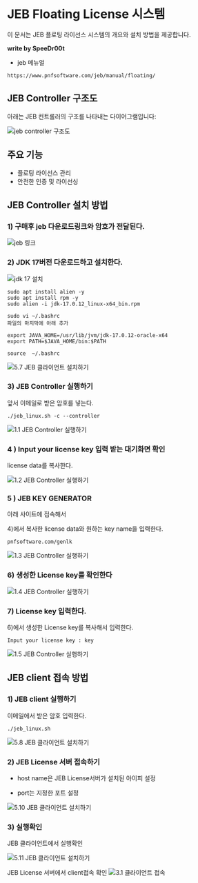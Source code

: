 # JEB Floating License 시스템

이 문서는 JEB 플로팅 라이선스 시스템의 개요와 설치 방법을 제공합니다.

**write by SpeeDr00t**


* jeb 메뉴얼

```
https://www.pnfsoftware.com/jeb/manual/floating/
```

## JEB Controller 구조도

아래는 JEB 컨트롤러의 구조를 나타내는 다이어그램입니다:

![jeb controller 구조도](./jeb-controller-diagram.png)

## 주요 기능

- 플로팅 라이선스 관리
- 안전한 인증 및 라이선싱

## JEB Controller 설치 방법

### 1) 구매후 jeb 다운로드링크와 암호가 전달된다.
![jeb 링크](./download.PNG)

### 2) JDK 17버전 다운로드하고 설치한다.

![jdk 17 설치](./0.3%20자바설치및%20환경변수%20설정.PNG)



```
sudo apt install alien -y
sudo apt install rpm -y
sudo alien -i jdk-17.0.12_linux-x64_bin.rpm

sudo vi ~/.bashrc
파일의 마지막에 아래 추가

export JAVA_HOME=/usr/lib/jvm/jdk-17.0.12-oracle-x64
export PATH=$JAVA_HOME/bin:$PATH

source  ~/.bashrc
```

![5.7 JEB 클라이언트 설치하기](./버전확인.PNG)

### 3) JEB Controller 실행하기

앞서 이메일로 받은 암호를 넣는다.

```
./jeb_linux.sh -c --controller

```

![1.1 JEB Controller 실행하기](./1.1%20jeb%20controller실행하기.PNG)


### 4 ) Input your license key 입력 받는 대기화면 확인

license data를 복사한다.

![1.2 JEB Controller 실행하기](./1.2%20jeb%20controller실행하기.PNG)


### 5 ) JEB KEY GENERATOR

아래 사이트에 접속해서 

4)에서 복사한 license data와 원하는 key name을 입력한다.

```
pnfsoftware.com/genlk
```

![1.3 JEB Controller 실행하기](./1.3%20jeb%20controller실행하기.PNG)


### 6) 생성한 License key를 확인한다

![1.4 JEB Controller 실행하기](./1.4%20jeb%20controller실행하기.PNG)

### 7) License key 입력한다.

6)에서 생성한 License key를 복사해서 입력한다.

``
Input your license key : key
``


![1.5 JEB Controller 실행하기](./1.5%20jeb%20controller실행하기.PNG)


## JEB client 접속 방법

### 1) JEB client 실행하기

이메일에서 받은 암호 입력한다.

```
./jeb_linux.sh
```


![5.8 JEB 클라이언트 설치하기](./5.8%20jeb%20클라이언트%20설치하기.PNG)

### 2) JEB License 서버 접속하기

* host name은 JEB License서버가 설치된 아이피 설정

* port는 지정한 포트 설정

![5.10 JEB 클라이언트 설치하기](./5.10%20jeb%20클라이언트%20설치하기.PNG)

### 3) 실행확인

JEB 클라이언트에서 실행확인

![5.11 JEB 클라이언트 설치하기](./5.11%20jeb%20클라이언트%20설치하기.PNG)


JEB License 서버에서 client접속 확인
![3.1 클라이언트 접속](./3.1%20클라이언트%20접속.PNG)
